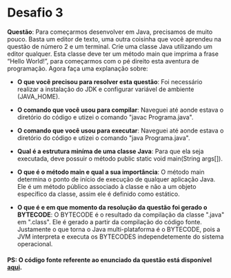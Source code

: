 # Desafio 3
**Questão**: Para começarmos desenvolver em Java, precisamos de muito pouco. Basta um editor de texto, uma outra coisinha que você aprendeu na questão de número 2 e um terminal. Crie uma classe Java utilizando um editor qualquer. Esta classe deve ter um método main que imprima a frase “Hello World!”, para começarmos com o pé direito esta aventura de programação. Agora faça uma explanação sobre:

* **O que você precisou para resolver esta questão**: Foi necessário realizar a instalação do JDK e configurar variável de ambiente (JAVA_HOME).

* **O comando que você usou para compilar**: Naveguei até aonde estava o diretório do código e utizei o comando "javac Programa.java".

* **O comando que você usou para executar**: Naveguei até aonde estava o diretório do código e utizei o comando "java Programa.java".

* **Qual é a estrutura miníma de uma classe Java**: Para que ela seja executada, deve possuir o método public static void main(String args[]).

* **O que é o método main e qual a sua importância**: O método main determina o ponto de início de execução de qualquer aplicação Java. Ele é um método público associado à classe e não a um objeto específico da classe, assim ele é definido como estático.

* **O que é e em que momento da resolução da questão foi gerado o BYTECODE**: O BYTECODE é o resultado da compilação da classe ".java" em ".class". Ele é gerado a partir da compilação do código fonte. Justamente o que torna o Java multi-plataforma é o BYTECODE, pois a JVM interpreta e executa os BYTECODES independetemente do sistema operacional.

#### PS: O código fonte referente ao enunciado da questão está disponível [aqui](https://github.com/tuliofergulha/java-mdc-escudeiro/blob/main/o-basico-java/desafio-3/Programa.java).
